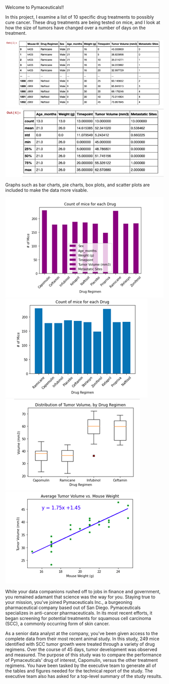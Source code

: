 Welcome to Pymaceuticals!!

In this project, I examine a list of 10 specific drug treatments to possibly cure cancer. These drug treatments are being tested on mice, and I look at how the size of tumors have changed over a number of days on the treatment. 

![](Analysis/mouse_df.png)
![](Analysis/mouse_stats.png)

Graphs such as bar charts, pie charts, box plots, and scatter plots are included to make the data more visable.

![](Analysis/mice_per_drug_py.png)
![](Analysis/mice_per_drug_matplot.png)
![](Analysis/boxplots.png)
![](Analysis/tumor_vol_vs_weight.png)

While your data companions rushed off to jobs in finance and government, you remained adamant that science was the way for you. Staying true to your mission, you've joined Pymaceuticals Inc., a burgeoning pharmaceutical company based out of San Diego. Pymaceuticals specializes in anti-cancer pharmaceuticals. In its most recent efforts, it began screening for potential treatments for squamous cell carcinoma (SCC), a commonly occurring form of skin cancer.


As a senior data analyst at the company, you've been given access to the complete data from their most recent animal study. In this study, 249 mice identified with SCC tumor growth were treated through a variety of drug regimens. Over the course of 45 days, tumor development was observed and measured. The purpose of this study was to compare the performance of Pymaceuticals' drug of interest, Capomulin, versus the other treatment regimens. You have been tasked by the executive team to generate all of the tables and figures needed for the technical report of the study. The executive team also has asked for a top-level summary of the study results.
